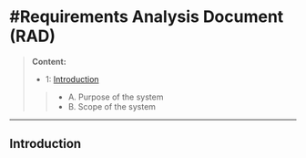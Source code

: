 #Requirements Analysis Document (RAD)
==================
> **Content:**
> -  1: [Introduction](#Introduction)
>> - A. Purpose of the system
>> - B. Scope of the system



----------


Introduction
-------------------
